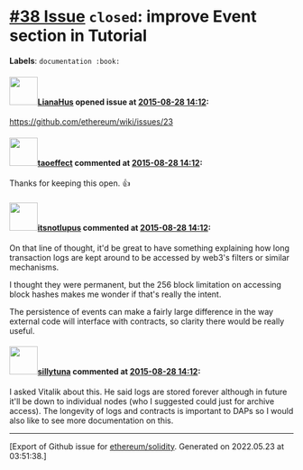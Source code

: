 # [\#38 Issue](https://github.com/ethereum/solidity/issues/38) `closed`: improve Event section in Tutorial
**Labels**: `documentation :book:`


#### <img src="https://avatars.githubusercontent.com/u/9685356?u=7b16da115638a6b4dea66b3ea41a69106eaae630&v=4" width="50">[LianaHus](https://github.com/LianaHus) opened issue at [2015-08-28 14:12](https://github.com/ethereum/solidity/issues/38):

https://github.com/ethereum/wiki/issues/23


#### <img src="https://avatars.githubusercontent.com/u/138706?v=4" width="50">[taoeffect](https://github.com/taoeffect) commented at [2015-08-28 14:12](https://github.com/ethereum/solidity/issues/38#issuecomment-135881508):

Thanks for keeping this open. :+1:

#### <img src="https://avatars.githubusercontent.com/u/61941?v=4" width="50">[itsnotlupus](https://github.com/itsnotlupus) commented at [2015-08-28 14:12](https://github.com/ethereum/solidity/issues/38#issuecomment-137602474):

On that line of thought, it'd be great to have something explaining how long transaction logs are kept around to be accessed by web3's filters or similar mechanisms. 

I thought they were permanent, but the 256 block limitation on accessing block hashes makes me wonder if that's really the intent.

The persistence of events can make a fairly large difference in the way external code will interface with contracts, so clarity there would be really useful.

#### <img src="https://avatars.githubusercontent.com/u/886656?v=4" width="50">[sillytuna](https://github.com/sillytuna) commented at [2015-08-28 14:12](https://github.com/ethereum/solidity/issues/38#issuecomment-138326268):

I asked Vitalik about this. He said logs are stored forever although in future it'll be down to individual nodes (who I suggested could just for archive access). The longevity of logs and contracts is important to DAPs  so I would also like to see more documentation on this.


-------------------------------------------------------------------------------



[Export of Github issue for [ethereum/solidity](https://github.com/ethereum/solidity). Generated on 2022.05.23 at 03:51:38.]
